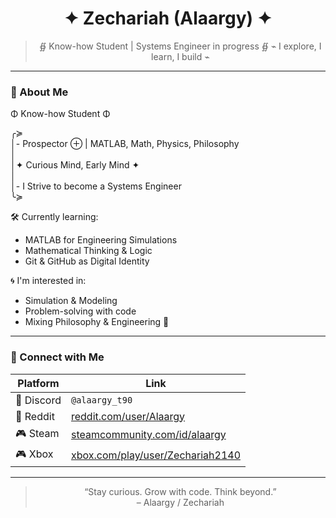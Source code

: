 <div align="center">

# ✦ Zechariah (Alaargy) ✦  
> ∯ Know-how Student | Systems Engineer in progress ∯
> ⌁ I explore, I learn, I build ⌁

</div>

---

### 🧠 About Me

Φ Know-how Student Φ  

╭≽  
│- Prospector ⊕ | MATLAB, Math, Physics, Philosophy  
│  
│✦ Curious Mind, Early Mind ✦  
│  
│- I Strive to become a Systems Engineer  
╰≽  

🛠 Currently learning:
- MATLAB for Engineering Simulations  
- Mathematical Thinking & Logic  
- Git & GitHub as Digital Identity  

🌀 I'm interested in:
- Simulation & Modeling  
- Problem-solving with code  
- Mixing Philosophy & Engineering 🌌  

---

### 🔗 Connect with Me

| Platform | Link |
|---------|------|
| 💬 Discord | `@alaargy_t90` |
| 🧠 Reddit | [reddit.com/user/Alaargy](https://www.reddit.com/user/Alaargy) |
| 🎮 Steam | [steamcommunity.com/id/alaargy](https://steamcommunity.com/id/alaargy) |
| 🎮 Xbox | [xbox.com/play/user/Zechariah2140](https://www.xbox.com/en-US/play/user/Zechariah2140) |

---

<div align="center">

> “Stay curious. Grow with code. Think beyond.”  
> – Alaargy / Zechariah

</div>

